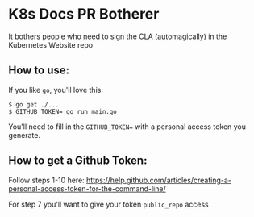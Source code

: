 # K8s Docs PR Botherer

It bothers people who need to sign the CLA (automagically) in the Kubernetes Website repo

## How to use:

If you like `go`, you'll love this:
```shell
$ go get ./...
$ GITHUB_TOKEN= go run main.go
```

You'll need to fill in the `GITHUB_TOKEN=` with a personal access token you generate. 

## How to get a Github Token:

Follow steps 1-10 here: https://help.github.com/articles/creating-a-personal-access-token-for-the-command-line/

For step 7 you'll want to give your token `public_repo` access